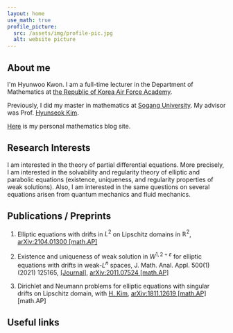 ```yaml
---
layout: home
use_math: true
profile_picture:
  src: /assets/img/profile-pic.jpg
  alt: website picture
---
```


## About me 
 
  I'm Hyunwoo Kwon. I am a full-time lecturer in the Department of Mathematics at [the Republic of Korea Air Force Academy](http://www.afa.ac.kr). 

  Previously, I did my master in mathematics at [Sogang University](https://wwwe.sogang.ac.kr/wwwe/index_new.html). My advisor was Prof. [Hyunseok Kim](http://maths.sogang.ac.kr/kimh/).  

[Here](http://willkwon.dothome.co.kr) is my personal mathematics blog site.

## Research Interests

I am interested in the theory of partial differential equations. More precisely, I am interested in the solvability and regularity theory of elliptic and parabolic equations (existence, uniqueness, and regularity properties of weak solutions). Also, I am interested in the same questions on several equations arisen from quantum mechanics and fluid mechanics.

## Publications / Preprints

1. Elliptic equations with drifts in $L^2$ on Lipschitz domains in $\mathbb{R}^2$, [arXiv:2104.01300 \[math.AP\]](https://arxiv.org/abs/2104.01300)

2. Existence and uniqueness of weak solution in $W^{1,2+\varepsilon}$ for elliptic equations with drifts in weak-$L^{n}$ spaces, J. Math. Anal. Appl. 500(1) (2021) 125165, [\[Journal\]](https://www.sciencedirect.com/science/article/abs/pii/S0022247X21002444),  [arXiv:2011.07524 \[math.AP\]](https://arxiv.org/abs/2011.07524)
 
3. Dirichlet and Neumann problems for elliptic equations with singular drifts on Lipschitz domain, with [H. Kim](https://maths.sogang.ac.kr/kimh), [arXiv:1811.12619 \[math.AP\]](https://arxiv.org/abs/1811.12619) [math.AP]

## Useful links

